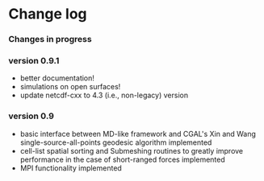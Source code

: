 # Change log

### Changes in progress

### version 0.9.1

* better documentation!
* simulations on open surfaces!
* update netcdf-cxx to 4.3 (i.e., non-legacy) version

### version 0.9

* basic interface between MD-like framework and CGAL's Xin and Wang single-source-all-points geodesic algorithm implemented
* cell-list spatial sorting and Submeshing routines to greatly improve performance in the case of short-ranged forces implemented
* MPI functionality implemented
